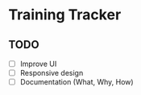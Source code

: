 # Training Tracker

## TODO

- [ ] Improve UI
- [ ] Responsive design
- [ ] Documentation (What, Why, How)